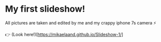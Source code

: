 # My first slideshow!

All pictures are taken and edited by me and my crappy iphone 7s camera ⚡️ 

👉 (Look here!)[https://mikaelaand.github.io/Slideshow-1/]
